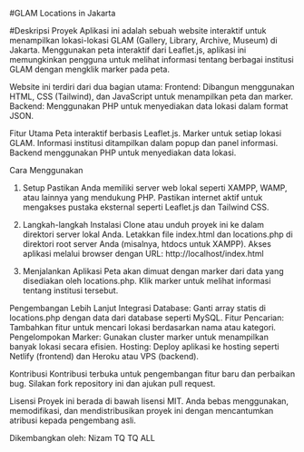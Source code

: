 #GLAM Locations in Jakarta

#Deskripsi Proyek
Aplikasi ini adalah sebuah website interaktif untuk menampilkan lokasi-lokasi GLAM (Gallery, Library, Archive, Museum) di Jakarta. Menggunakan peta interaktif dari Leaflet.js, aplikasi ini memungkinkan pengguna untuk melihat informasi tentang berbagai institusi GLAM dengan mengklik marker pada peta.

Website ini terdiri dari dua bagian utama:
Frontend: Dibangun menggunakan HTML, CSS (Tailwind), dan JavaScript untuk menampilkan peta dan marker.
Backend: Menggunakan PHP untuk menyediakan data lokasi dalam format JSON.

Fitur Utama
Peta interaktif berbasis Leaflet.js.
Marker untuk setiap lokasi GLAM.
Informasi institusi ditampilkan dalam popup dan panel informasi.
Backend menggunakan PHP untuk menyediakan data lokasi.

Cara Menggunakan

1. Setup
Pastikan Anda memiliki server web lokal seperti XAMPP, WAMP, atau lainnya yang mendukung PHP. Pastikan internet aktif untuk mengakses pustaka eksternal seperti Leaflet.js dan Tailwind CSS.

2. Langkah-langkah Instalasi
Clone atau unduh proyek ini ke dalam direktori server lokal Anda. Letakkan file index.html dan locations.php di direktori root server Anda (misalnya, htdocs untuk XAMPP). Akses aplikasi melalui browser dengan URL: http://localhost/index.html

3. Menjalankan Aplikasi
Peta akan dimuat dengan marker dari data yang disediakan oleh locations.php.
Klik marker untuk melihat informasi tentang institusi tersebut.

Pengembangan Lebih Lanjut
Integrasi Database: Ganti array statis di locations.php dengan data dari database seperti MySQL.
Fitur Pencarian: Tambahkan fitur untuk mencari lokasi berdasarkan nama atau kategori.
Pengelompokan Marker: Gunakan cluster marker untuk menampilkan banyak lokasi secara efisien.
Hosting: Deploy aplikasi ke hosting seperti Netlify (frontend) dan Heroku atau VPS (backend).

Kontribusi
Kontribusi terbuka untuk pengembangan fitur baru dan perbaikan bug. Silakan fork repository ini dan ajukan pull request.

Lisensi
Proyek ini berada di bawah lisensi MIT. Anda bebas menggunakan, memodifikasi, dan mendistribusikan proyek ini dengan mencantumkan atribusi kepada pengembang asli.

Dikembangkan oleh: Nizam
TQ TQ ALL
